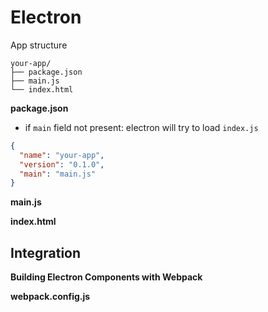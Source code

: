 # Electron







App structure



```
your-app/
├── package.json
├── main.js
└── index.html
```

**package.json**

- if `main` field not present: electron will try to load `index.js`

```json
{
  "name": "your-app",
  "version": "0.1.0",
  "main": "main.js"
}
```

**main.js**



**index.html**





## Integration

**Building Electron Components with Webpack**





**webpack.config.js**

```javascript

```







